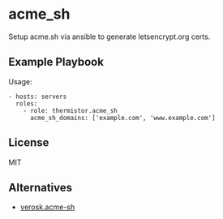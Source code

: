 # acme_sh

Setup acme.sh via ansible to generate letsencrypt.org certs.

## Example Playbook

Usage:

    - hosts: servers
      roles:
        - role: thermistor.acme_sh
          acme_sh_domains: ['example.com', 'www.example.com']

## License

MIT

## Alternatives

* [verosk.acme-sh](https://galaxy.ansible.com/verosk/acme-sh)
